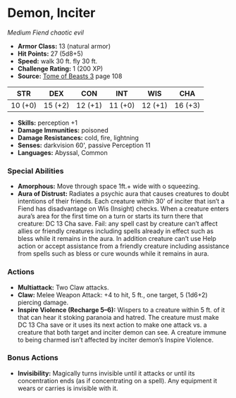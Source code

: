 # Demon, Inciter

*Medium* *Fiend* *chaotic evil*

- **Armor Class:** 13 (natural armor)
- **Hit Points:** 27 (5d8+5)
- **Speed:** walk 30 ft. fly 30 ft.
- **Challenge Rating:** 1 (200 XP)
- **Source:** [Tome of Beasts 3](https://koboldpress.com/kpstore/product/tome-of-beasts-3-for-5th-edition/) page 108

| STR | DEX | CON | INT | WIS | CHA |
| --- | --- | --- | --- | --- | --- |
| 10 (+0) | 15 (+2) | 12 (+1) | 11 (+0) | 12 (+1) | 16 (+3) |

- **Skills:** perception +1
- **Damage Immunities:** poisoned
- **Damage Resistances:** cold, fire, lightning
- **Senses:** darkvision 60', passive Perception 11
- **Languages:** Abyssal, Common
### Special Abilities
- **Amorphous:** Move through space 1ft.+ wide with o squeezing.
- **Aura of Distrust:** Radiates a psychic aura that causes creatures to doubt intentions of their friends. Each creature within 30' of inciter that isn’t a Fiend has disadvantage on Wis (Insight) checks. When a creature enters aura’s area for the first time on a turn or starts its turn there that creature: DC 13 Cha save. Fail: any spell cast by creature can’t affect allies or friendly creatures including spells already in effect such as bless while it remains in the aura. In addition creature can’t use Help action or accept assistance from a friendly creature including assistance from spells such as bless or cure wounds while it remains in aura.
### Actions
- **Multiattack:** Two Claw attacks.
- **Claw:** Melee Weapon Attack: +4 to hit, 5 ft., one target, 5 (1d6+2) piercing damage.
- **Inspire Violence (Recharge 5–6):** Wispers to a creature within 5 ft. of it that can hear it stoking paranoia and hatred. The creature must make DC 13 Cha save or it uses its next action to make one attack vs. a creature that both target and inciter demon can see. A creature immune to being charmed isn’t affected by inciter demon’s Inspire Violence.
### Bonus Actions
- **Invisibility:** Magically turns invisible until it attacks or until its concentration ends (as if concentrating on a spell). Any equipment it wears or carries is invisible with it.


